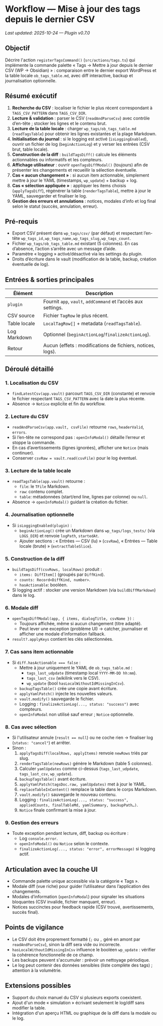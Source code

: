 # Workflow — Mise à jour des tags depuis le dernier CSV
_Last updated: 2025-10-24 — Plugin v0.7.0_

## Objectif
Décrire l'action `registerTagsCommand()` (`src/actions/tags.ts`) qui implémente la commande palette « Tags → Mettre à jour depuis le dernier CSV (WP → Obsidian) » : comparaison entre le dernier export WordPress et la table locale `ob_tags_table.md`, avec diff interactive, backup et journalisation optionnelle.

## Résumé exécutif
1. **Recherche du CSV** : localiser le fichier le plus récent correspondant à `TAGS_CSV_PATTERN` dans `TAGS_CSV_DIR`.
2. **Lecture & validation** : parser le CSV (`readAndParseCsv`) avec contrôle d’en-tête ; stocker les lignes et le contenu brut.
3. **Lecture de la table locale** : charger `wp_tags/ob_tags_table.md` (`readTagsTable`) pour obtenir les lignes existantes et la plage Markdown.
4. **Initialisation du journal** : si le logging est activé (`isLoggingEnabled`), ouvrir un fichier de log (`beginActionLog`) et y verser les entrées (CSV brut, table locale).
5. **Construction de la diff** : `buildTagsDiff()` calcule les éléments actionnables ou informatifs et les compteurs.
6. **Affichage utilisateur** : ouvrir `openTagsDiffModal()` (toujours) afin de présenter les changements et recueillir la sélection éventuelle.
7. **Cas « aucun changement »** : si aucun item actionnable, simplement mettre à jour le YAML (timestamps, `wp_update`) + backup + log.
8. **Cas « sélection appliquée »** : appliquer les items choisis (`applyTagsDiff`), régénérer la table (`renderTagsTable`), mettre à jour le YAML, sauvegarder et finaliser le log.
9. **Gestion des erreurs et annulations** : notices, modales d’info et log final selon le statut (succès, annulation, erreur).

## Pré-requis
- Export CSV présent dans `wp_tags/csv/` (par défaut) et respectant l’en-tête `wp_tags_id,wp_tags_name,wp_tags_slug,wp_tags_count`.
- Fichier `wp_tags/ob_tags_table.md` existant (5 colonnes). En cas d’absence, l’action s’arrête avec un message d’aide.
- Paramètre « logging » activé/désactivé via les settings du plugin.
- Droits d’écriture dans le vault (modification de la table, backup, création éventuelle de log).

## Entrées & sorties principales
| Élément | Description |
| --- | --- |
| `plugin` | Fournit `app`, `vault`, `addCommand` et l’accès aux settings. |
| CSV source | Fichier `TagRow` le plus récent. |
| Table locale | `LocalTagRow[]` + metadata (`readTagsTable`). |
| Log Markdown | Optionnel (`beginActionLog`/`finalizeActionLog`). |
| Retour | Aucun (effets : modifications de fichiers, notices, logs). |

## Déroulé détaillé
### 1. Localisation du CSV
- `findLatestCsv(app.vault)` parcourt `TAGS_CSV_DIR` (constante) et renvoie le fichier respectant `TAGS_CSV_PATTERN` avec la date la plus récente.
- Absence → `Notice` explicite et fin du workflow.

### 2. Lecture du CSV
- `readAndParseCsv(app.vault, csvFile)` retourne `rows`, `headerValid`, `errors`.
- Si l’en-tête ne correspond pas : `openInfoModal()` détaille l’erreur et stoppe la commande.
- En cas d’avertissements (lignes ignorées), afficher une `Notice` (mais continuer).
- Conserver `csvRaw = vault.read(csvFile)` pour le log éventuel.

### 3. Lecture de la table locale
- `readTagsTable(app.vault)` retourne :
  - `file`: le `TFile` Markdown.
  - `raw`: contenu complet.
  - `table`: métadonnées (start/end line, lignes par colonne) ou `null`.
- Absence → `openInfoModal()` guidant la création du fichier.

### 4. Journalisation optionnelle
- Si `isLoggingEnabled(plugin)` :
  - `beginActionLog()` crée un Markdown dans `wp_tags/logs_tests/` (via `LOGS_DIR`) et renvoie `logPath`, `startedAt`.
  - Ajouter sections : « Entrées — CSV (lu) » (`csvRaw`), « Entrées — Table locale (brute) » (`extractTableSlice`).

### 5. Construction de la diff
- `buildTagsDiff(csvRows, localRows)` produit :
  - `items: DiffItem[]` (groupés par `DiffKind`).
  - `counts: Record<DiffKind, number>`.
  - `hasActionable`: booléen.
- Si logging actif : stocker une version Markdown (via `buildDiffMarkdown`) dans le log.

### 6. Modale diff
- `openTagsDiffModal(app, { items, dialogTitle, csvName })` :
  - Toujours affichée, même si aucun changement (titre adapté).
  - Peut lever une exception (problème UI) → catcher, journaliser et afficher une modale d’information fallback.
- `result?.applyKeys` contient les clés sélectionnées.

### 7. Cas sans item actionnable
- Si `diff.hasActionable === false` :
  - Mettre à jour uniquement le YAML de `ob_tags_table.md` :
    - `tags_last_udpdate` (timestamp local `YYYY-MM-DD hh:mm`).
    - `tags_last_csv` (wikilink vers le CSV).
    - `wp_update` (bool `hasLocalWithoutIdMissingInCsv`).
  - `backupTagsTable()` crée une copie avant écriture.
  - `applyYamlPatch()` injecte les nouvelles valeurs.
  - `vault.modify()` sauvegarde le fichier.
  - Logging : `finalizeActionLog(..., status: "success")` avec compteurs.
  - `openInfoModal` non utilisé sauf erreur ; `Notice` optionnelle.

### 8. Cas avec sélection
- Si l'utilisateur annule (`result == null`) ou ne coche rien → finaliser log (`status: "cancel"`) et arrêter.
- Sinon :
  1. `applyTagsDiff(localRows, applyItems)` renvoie `newRows` triés par slug.
  2. `renderTagsTable(newRows)` génère le Markdown (table 5 colonnes).
  3. Calculer `yamlUpdates` comme ci-dessus (`tags_last_udpdate`, `tags_last_csv`, `wp_update`).
  4. `backupTagsTable()` avant écriture.
  5. `applyYamlPatch(tagsDoc.raw, yamlUpdates)` met à jour le YAML.
  6. `replaceTableInContent()` remplace la table dans le corps Markdown.
  7. `vault.modify()` sauvegarde le nouveau contenu.
  8. Logging : `finalizeActionLog(..., status: "success", appliedCounts, finalTableMd, yamlSummary, backupPath…)`.
  9. `Notice` finale confirmant la mise à jour.

### 9. Gestion des erreurs
- Toute exception pendant lecture, diff, backup ou écriture :
  - Log `console.error`.
  - `openInfoModal()` ou `Notice` selon le contexte.
  - `finalizeActionLog(..., status: "error", errorMessage)` si logging actif.

## Articulation avec la couche UI
- Commande palette unique accessible via la catégorie « Tags ».
- Modale diff (vue riche) pour guider l’utilisateur dans l’application des changements.
- Modales d’information (`openInfoModal`) pour signaler les situations bloquantes (CSV invalide, fichier manquant, erreur).
- Notices succinctes pour feedback rapide (CSV trouvé, avertissements, succès final).

## Points de vigilance
- Le CSV doit être proprement formatté (`;` ou `,` géré en amont par `readAndParseCsv`), sinon la diff sera vide ou incorrecte.
- `hasLocalWithoutIdMissingInCsv` influence le booléen `wp_update` : vérifier la cohérence fonctionnelle de ce champ.
- Les backups peuvent s'accumuler : prévoir un nettoyage périodique.
- Le log peut contenir des données sensibles (liste complète des tags) ; attention à la volumétrie.

## Extensions possibles
- Support du choix manuel du CSV si plusieurs exports coexistent.
- Ajout d'un mode « simulation » écrivant seulement le log/diff sans modifier la table.
- Intégration d'un aperçu HTML ou graphique de la diff dans la modale ou le log.
